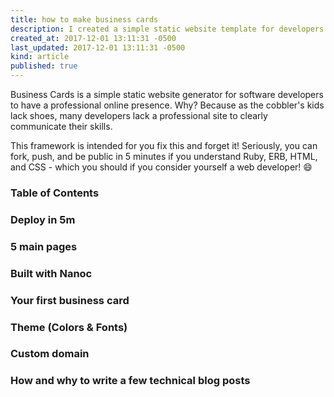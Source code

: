 ```yaml
---
title: how to make business cards
description: I created a simple static website template for developers who don't have a professional website. This is a way for them to get one in less than 30 minutes!
created_at: 2017-12-01 13:11:31 -0500
last_updated: 2017-12-01 13:11:31 -0500
kind: article
published: true
---
```


Business Cards is a simple static website generator for software developers to have a professional online presence. Why? Because as the cobbler's kids lack shoes, many developers lack a professional site to clearly communicate their skills.

This framework is intended for you fix this and forget it! Seriously, you can fork, push, and be public in 5 minutes if you understand Ruby, ERB, HTML, and CSS - which you should if you consider yourself a web developer! :smile:

### Table of Contents

<!-- more -->

### Deploy in 5m

### 5 main pages

### Built with Nanoc

### Your first business card

### Theme (Colors & Fonts)

### Custom domain

### How and why to write a few technical blog posts
